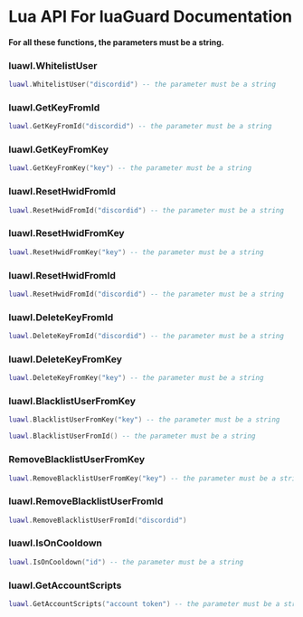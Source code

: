 # Lua API For luaGuard Documentation

#### For all these functions, the parameters must be a string.

### luawl.WhitelistUser
```lua
luawl.WhitelistUser("discordid") -- the parameter must be a string
```
### luawl.GetKeyFromId
```lua
luawl.GetKeyFromId("discordid") -- the parameter must be a string
```
### luawl.GetKeyFromKey
```lua
luawl.GetKeyFromKey("key") -- the parameter must be a string
```
### luawl.ResetHwidFromId
```lua
luawl.ResetHwidFromId("discordid") -- the parameter must be a string
```
### luawl.ResetHwidFromKey
```lua
luawl.ResetHwidFromKey("key") -- the parameter must be a string
```
### luawl.ResetHwidFromId
```lua
luawl.ResetHwidFromId("discordid") -- the parameter must be a string
```
### luawl.DeleteKeyFromId
```lua
luawl.DeleteKeyFromId("discordid") -- the parameter must be a string
```
### luawl.DeleteKeyFromKey

```lua
luawl.DeleteKeyFromKey("key") -- the parameter must be a string
```
### luawl.BlacklistUserFromKey
```lua
luawl.BlacklistUserFromKey("key") -- the parameter must be a string
```
```lua
luawl.BlacklistUserFromId() -- the parameter must be a string
```

### RemoveBlacklistUserFromKey
```lua
luawl.RemoveBlacklistUserFromKey("key") -- the parameter must be a string
```
### luawl.RemoveBlacklistUserFromId
```lua
luawl.RemoveBlacklistUserFromId("discordid")
```
### luawl.IsOnCooldown
```lua
luawl.IsOnCooldown("id") -- the parameter must be a string
```
### luawl.GetAccountScripts
```lua
luawl.GetAccountScripts("account token") -- the parameter must be a string
```
